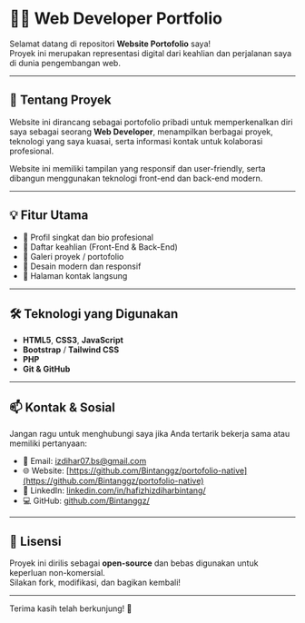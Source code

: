# 👨‍💻 Web Developer Portfolio

Selamat datang di repositori **Website Portofolio** saya!  
Proyek ini merupakan representasi digital dari keahlian dan perjalanan saya di dunia pengembangan web.

---

## 🚀 Tentang Proyek

Website ini dirancang sebagai portofolio pribadi untuk memperkenalkan diri saya sebagai seorang **Web Developer**, menampilkan berbagai proyek, teknologi yang saya kuasai, serta informasi kontak untuk kolaborasi profesional.

Website ini memiliki tampilan yang responsif dan user-friendly, serta dibangun menggunakan teknologi front-end dan back-end modern.

---

## 💡 Fitur Utama

- 🔹 Profil singkat dan bio profesional
- 🔹 Daftar keahlian (Front-End & Back-End)
- 🔹 Galeri proyek / portofolio
- 🔹 Desain modern dan responsif
- 🔹 Halaman kontak langsung

---

## 🛠️ Teknologi yang Digunakan

- **HTML5**, **CSS3**, **JavaScript**
- **Bootstrap** / **Tailwind CSS**
- **PHP** 
- **Git & GitHub**

---

## 📫 Kontak & Sosial

Jangan ragu untuk menghubungi saya jika Anda tertarik bekerja sama atau memiliki pertanyaan:

- 📧 Email: [izdihar07.bs@gmail.com](mailto:izdihar07.bs@gmail.com)  
- 🌐 Website: [https://github.com/Bintanggz/portofolio-native](https://github.com/Bintanggz/portofolio-native)  
- 💼 LinkedIn: [linkedin.com/in/hafizhizdiharbintang/](https://www.linkedin.com/in/hafizhizdiharbintang/)  
- 💻 GitHub: [github.com/Bintanggz/](https://github.com/Bintanggz/)

---

## 📄 Lisensi

Proyek ini dirilis sebagai **open-source** dan bebas digunakan untuk keperluan non-komersial.  
Silakan fork, modifikasi, dan bagikan kembali!

---

Terima kasih telah berkunjung! 🙌
